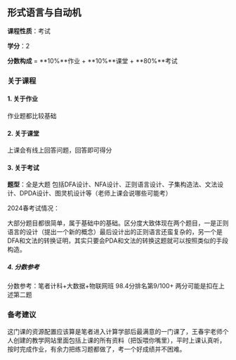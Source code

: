 ## 形式语言与自动机

**课程性质**：考试

**学分**：2

**分数构成** = **10%**作业 + **10%**课堂 + **80%**考试

### 关于课程

#### 1. 关于作业
作业题都比较基础

#### 2. 关于课堂
上课会有线上回答问题，回答即可得分

#### 3. 关于考试

**题型**：全是大题 包括DFA设计、NFA设计、正则语言设计、子集构造法、文法设计、DPDA设计、图灵机设计等（老师上课会说哪些可能考）

2024春考试情况：
  
大部分题目都很简单，属于基础中的基础。区分度大致体现在两个题目，一是正则语言的设计（提出一个新的概念）最后设计出的正则语言还蛮复杂的，另一个是DFA和文法的转换证明，其实只要会PDA和文法的转换这题就可以按照类似的手段构造。
  
##### 4. 分数参考

分数参考：笔者计科+大数据+物联网班 98.4分排名第9/100+ 两分可能是扣在上述第二题

### 备考建议

这门课的资源配置应该算是笔者进入计算学部后最满意的一门课了，王春宇老师个人创建的教学网站里面包括上课的所有资料（把饭喂你嘴里），平时上课认真听，按时完成作业，有余力把练习题都做了，考一个好成绩并不困难。
